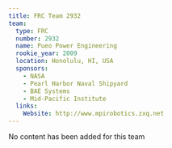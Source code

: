 ```yaml
---
title: FRC Team 2932
team:
  type: FRC
  number: 2932
  name: Pueo Power Engineering
  rookie_year: 2009
  location: Honolulu, HI, USA
  sponsors:
    - NASA
    - Pearl Harbor Naval Shipyard
    - BAE Systems
    - Mid-Pacific Institute
  links:
    Website: http://www.mpirobotics.zxq.net
---
```

No content has been added for this team